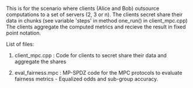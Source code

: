 This is for the scenario where clients (Alice and Bob) outsource computations to a set of servers (2, 3 or n).
The clients secret share their data in chunks (see variable 'steps' in method one_run() in client_mpc.cpp)
The clients aggregate the computed metrics and recieve the result in fixed point notation.

List of files:


1. client_mpc.cpp : Code for clients to secret share their data and aggregate the shares

2. eval_fairness.mpc : MP-SPDZ code for the MPC protocols to evaluate fairness metrics - Equalized odds and sub-group accuracy.